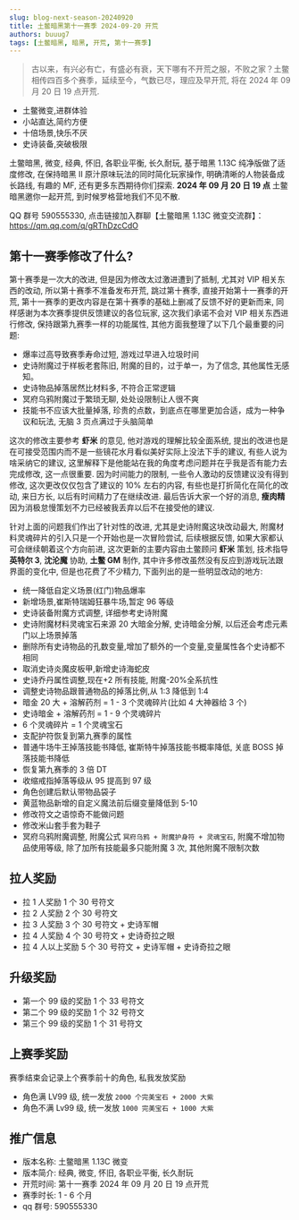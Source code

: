 ```yaml
---
slug: blog-next-season-20240920
title: 土鳖暗黑第十一赛季 2024-09-20 开荒
authors: buuug7
tags: [土鳖暗黑, 暗黑, 开荒, 第十一赛季]
---
```


> 古以来，有兴必有亡，有盛必有衰，天下哪有不开荒之服，不败之家？土鳖相传四百多个赛季，延续至今，气数已尽，理应及早开荒, 将在 2024 年 09 月 20 日 19 点开荒.

- 土鳖微变,进群体验
- 小站直达,简约方便
- 十倍场景,快乐不厌
- 史诗装备,突破极限

土鳖暗黑, 微变, 经典, 怀旧, 各职业平衡, 长久耐玩, 基于暗黑 1.13C 纯净版做了适度修改, 在保持暗黑 II 原汁原味玩法的同时简化玩家操作, 明确清晰的人物装备成长路线, 有趣的 MF, 还有更多东西期待你们探索. **2024 年 09 月 20 日 19 点** 土鳖暗黑邀你一起开荒, 到时候罗格营地我们不见不散.

QQ 群号 590555330, 点击链接加入群聊【土鳖暗黑 1.13C 微变交流群】：https://qm.qq.com/q/gRThDzcCdO

## 第十一赛季修改了什么?

第十赛季是一次大的改进, 但是因为修改太过激进遭到了抵制, 尤其对 VIP 相关东西的改动, 所以第十赛季不准备发布开荒, 跳过第十赛季, 直接开始第十一赛季的开荒, 第十一赛季的更改内容是在第十赛季的基础上删减了反馈不好的更新而来, 同样感谢为本次赛季提供反馈建议的各位玩家, 这次我们承诺不会对 VIP 相关东西进行修改, 保持跟第九赛季一样的功能属性, 其他方面我整理了以下几个最重要的问题:

- 爆率过高导致赛季寿命过短, 游戏过早进入垃圾时间
- 史诗附魔过于样板老套陈旧, 附魔的目的，过于单一，为了信念, 其他属性无感知。
- 史诗物品掉落居然比材料多, 不符合正常逻辑
- 冥府乌鸦附魔过于繁琐无聊, 处处设限制让人很不爽
- 技能书不应该大批量掉落, 珍贵的点数，到底点在哪里更加合适，成为一种争议和玩法, 无脑 3 页点满过于头脑简单

这次的修改主要参考 **虾米** 的意见, 他对游戏的理解比较全面系统, 提出的改进也是在可接受范围内而不是一些镜花水月看似美好实际上没法下手的建议, 有些人说为啥采纳它的建议, 这里解释下是他能站在我的角度考虑问题并在乎我是否有能力去完成修改, 这一点很重要. 因为时间能力的限制, 一些令人激动的反馈建议没有得到修改, 这次更改仅仅包含了建议的 10% 左右的内容, 有些也是打折简化在简化的改动, 来日方长, 以后有时间精力了在继续改进. 最后告诉大家一个好的消息, **瘦肉精** 因为消极怠慢策划不力已经被我丢弃以后不在接受他的建议.

针对上面的问题我们作出了针对性的改进, 尤其是史诗附魔这块改动最大, 附魔材料灵魂碎片的引入只是一个开始也是一次冒险尝试, 后续根据反馈, 如果大家都认可会继续朝着这个方向前进, 这次更新的主要内容由土鳖顾问 **虾米** 策划, 技术指导 **英特尔 3**, **沈沦魔** 协助, **土鳖 GM** 制作, 其中许多修改虽然没有反应到游戏玩法跟界面的变化中, 但是也花费了不少精力, 下面列出的是一些明显改动的地方:

- 统一降低自定义场景(红门)物品爆率
- 新增场景,崔斯特瑞姆狂暴牛场,暂定 96 等级
- 史诗装备附魔方式调整, 详细参考史诗附魔
- 史诗附魔材料灵魂宝石来源 20 大暗金分解, 史诗暗金分解, 以后还会考虑元素门以上场景掉落
- 删除所有史诗物品的孔数变量,增加了额外的一个变量,变量属性各个史诗都不相同
- 取消史诗炎魔皮板甲,新增史诗海蛇皮
- 史诗乔丹属性调整,现在+2 所有技能, 附魔-20%全系抗性
- 调整史诗物品跟普通物品的掉落比例,从 1:3 降低到 1:4
- 暗金 20 大 + 溶解药剂 = 1 - 3 个灵魂碎片(比如 4 大神器给 3 个)
- 史诗暗金 + 溶解药剂 = 1 - 9 个灵魂碎片
- 6 个灵魂碎片 = 1 个灵魂宝石
- 支配护符恢复到第九赛季的属性
- 普通牛场牛王掉落技能书降低, 崔斯特牛掉落技能书概率降低, 关底 BOSS 掉落技能书降低
- 恢复第九赛季的 3 倍 DT
- 收缩戒指掉落等级从 95 提高到 97 级
- 角色创建后默认带物品袋子
- 黄蓝物品新增的自定义魔法前后缀变量降低到 5-10
- 修改符文之语惊奇不能做问题
- 修改米山套手套为鞋子
- 冥府乌鸦附魔调整, 附魔公式 `冥府乌鸦 + 附魔护身符 + 灵魂宝石`, 附魔不增加物品使用等级, 除了加所有技能最多只能附魔 3 次, 其他附魔不限制次数

## 拉人奖励

- 拉 1 人奖励 1 个 30 号符文
- 拉 2 人奖励 2 个 30 号符文
- 拉 3 人奖励 3 个 30 号符文 + 史诗军帽
- 拉 4 人奖励 4 个 30 号符文 + 史诗奇拉之眼
- 拉 4 人以上奖励 5 个 30 号符文 + 史诗军帽 + 史诗奇拉之眼

## 升级奖励

- 第一个 99 级的奖励 1 个 33 号符文
- 第二个 99 级的奖励 1 个 32 号符文
- 第三个 99 级的奖励 1 个 31 号符文

## 上赛季奖励

赛季结束会记录上个赛季前十的角色, 私我发放奖励

- 角色满 LV99 级, 统一发放 `2000 个完美宝石 + 2000 大紫`
- 角色不满 Lv99 级, 统一发放 `1000 完美宝石 + 1000 大紫`

## 推广信息

- 版本名称: 土鳖暗黑 1.13C 微变
- 版本简介: 经典, 微变, 怀旧, 各职业平衡, 长久耐玩
- 开荒时间: 第十一赛季 2024 年 09 月 20 日 19 点开荒
- 赛季时长: 1 - 6 个月
- qq 群号: 590555330
